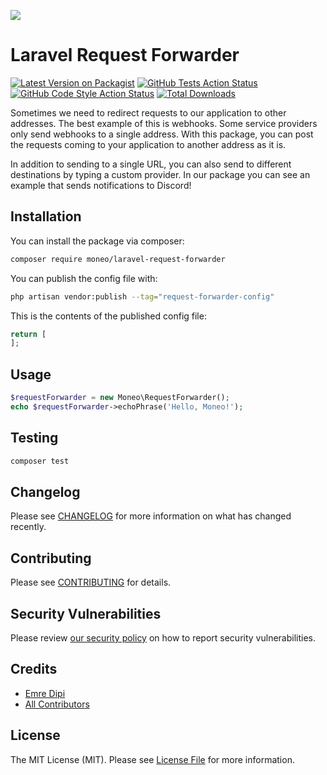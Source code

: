 ![](https://banners.beyondco.de/Laravel%20Request%20Forwarder.png?theme=light&packageManager=composer+require&packageName=moneo%2Flaravel-request-forwarder&pattern=architect&style=style_1&description=Forward+incoming+requests+to+another+addresses&md=1&showWatermark=0&fontSize=100px&images=server)

# Laravel Request Forwarder

[![Latest Version on Packagist](https://img.shields.io/packagist/v/moneo/laravel-request-forwarder.svg?style=flat-square)](https://packagist.org/packages/moneo/laravel-request-forwarder)
[![GitHub Tests Action Status](https://img.shields.io/github/actions/workflow/status/moneo/laravel-request-forwarder/run-tests.yml?branch=main&label=tests&style=flat-square)](https://github.com/moneo/laravel-request-forwarder/actions?query=workflow%3Arun-tests+branch%3Amain)
[![GitHub Code Style Action Status](https://img.shields.io/github/actions/workflow/status/moneo/laravel-request-forwarder/fix-php-code-style-issues.yml?branch=main&label=code%20style&style=flat-square)](https://github.com/moneo/laravel-request-forwarder/actions?query=workflow%3A"Fix+PHP+code+style+issues"+branch%3Amain)
[![Total Downloads](https://img.shields.io/packagist/dt/moneo/laravel-request-forwarder.svg?style=flat-square)](https://packagist.org/packages/moneo/laravel-request-forwarder)

Sometimes we need to redirect requests to our application to other addresses. The best example of this is webhooks. Some service providers only send webhooks to a single address.  With this package, you can post the requests coming to your application to another address as it is.

In addition to sending to a single URL, you can also send to different destinations by typing a custom provider. In our package you can see an example that sends notifications to Discord!

## Installation

You can install the package via composer:

```bash
composer require moneo/laravel-request-forwarder
```

You can publish the config file with:

```bash
php artisan vendor:publish --tag="request-forwarder-config"
```

This is the contents of the published config file:

```php
return [
];
```

## Usage

```php
$requestForwarder = new Moneo\RequestForwarder();
echo $requestForwarder->echoPhrase('Hello, Moneo!');
```

## Testing

```bash
composer test
```

## Changelog

Please see [CHANGELOG](CHANGELOG.md) for more information on what has changed recently.

## Contributing

Please see [CONTRIBUTING](CONTRIBUTING.md) for details.

## Security Vulnerabilities

Please review [our security policy](../../security/policy) on how to report security vulnerabilities.

## Credits

- [Emre Dipi](https://github.com/emredipi)
- [All Contributors](../../contributors)

## License

The MIT License (MIT). Please see [License File](LICENSE.md) for more information.
